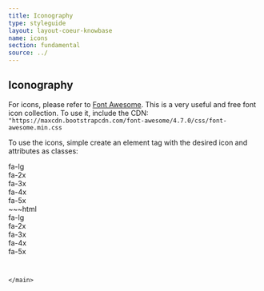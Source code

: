 ```yaml
---
title: Iconography
type: styleguide
layout: layout-coeur-knowbase
name: icons
section: fundamental
source: ../
---
```


<main markdown="1">
  
## Iconography

For icons, please refer to [Font Awesome](http://fontawesome.io). This is a very useful and free font icon collection. To use it, include the CDN: `"https://maxcdn.bootstrapcdn.com/font-awesome/4.7.0/css/font-awesome.min.css`

To use the icons, simple create an element tag with the desired icon and attributes as classes:

<div class="_styleguide-example">

  <link href="https://maxcdn.bootstrapcdn.com/font-awesome/4.7.0/css/font-awesome.min.css" rel="stylesheet">

  <div class="_margin-bottom">
    <i class="fa fa-send-o"></i>
  </div>
  <div class="_margin-bottom">
    <i class="fa fa-camera-retro fa-lg"></i> fa-lg
  </div>
  <div class="_margin-bottom">
    <i class="fa fa-camera-retro fa-2x"></i> fa-2x
  </div>
  <div class="_margin-bottom">
    <i class="fa fa-camera-retro fa-3x"></i> fa-3x
  </div>
  <div class="_margin-bottom">
    <i class="fa fa-camera-retro fa-4x"></i> fa-4x
  </div>
  <div class="_margin-bottom">
    <i class="fa fa-camera-retro fa-5x"></i> fa-5x
  </div>
</div>
~~~html
<link href="https://maxcdn.bootstrapcdn.com/font-awesome/4.7.0/css/font-awesome.min.css" rel="stylesheet">

<div class="_margin-bottom">
  <i class="fa fa-send-o"></i>
</div>
<div class="_margin-bottom">
  <i class="fa fa-camera-retro fa-lg"></i> fa-lg
</div>
<div class="_margin-bottom">
  <i class="fa fa-camera-retro fa-2x"></i> fa-2x
</div>
<div class="_margin-bottom">
  <i class="fa fa-camera-retro fa-3x"></i> fa-3x
</div>
<div class="_margin-bottom">
  <i class="fa fa-camera-retro fa-4x"></i> fa-4x
</div>
<div class="_margin-bottom">
  <i class="fa fa-camera-retro fa-5x"></i> fa-5x
</div>

~~~


</main>
